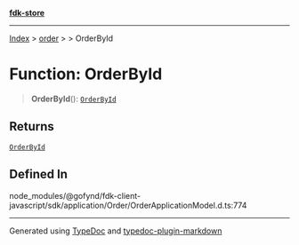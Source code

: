 [**fdk-store**](../../../README.md)
***

[Index](../../../API.md) > [order](../../README.md) > [<internal>](../README.md) > OrderById

# Function: OrderById

> **OrderById**(): [`OrderById`](../type-aliases/type-alias.OrderById.md)

## Returns

[`OrderById`](../type-aliases/type-alias.OrderById.md)

## Defined In

node\_modules/@gofynd/fdk-client-javascript/sdk/application/Order/OrderApplicationModel.d.ts:774

***
Generated using [TypeDoc](https://typedoc.org/) and [typedoc-plugin-markdown](https://www.npmjs.com/package/typedoc-plugin-markdown)
